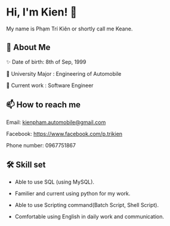 #  Hi, I'm Kien! 👋
My name is Phạm Trí Kiên or shortly call me Keane.
## 🚀 About Me

✨ Date of birth: 8th of Sep, 1999

🔭 University Major : Engineering of Automobile

🌱 Current work : Software Engineer
## 📫 How to reach me

Email: kienpham.automobile@gmail.com

Facebook: https://www.facebook.com/p.trikien

Phone number: 0967751867

## 🛠 Skill set
*   Able to use SQL (using MySQL).

*   Familier and current using python for my work.

*   Able to use Scripting command(Batch Script, Shell Script).

*   Comfortable using English in daily work and communication.
